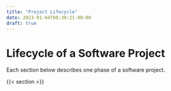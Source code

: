 ```yaml
---
title: "Project Lifecycle"
date: 2023-01-04T08:39:21-08:00
draft: true
---
```


# Lifecycle of a Software Project

Each section below describes one phase of a software project.

{{< section >}}